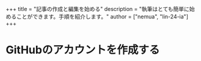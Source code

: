 +++
title = "記事の作成と編集を始める"
description = "執筆はとても簡単に始めることができます。手順を紹介します。"
author = ["nemua", "lin-24-ia"]
+++

# GitHubのアカウントを作成する